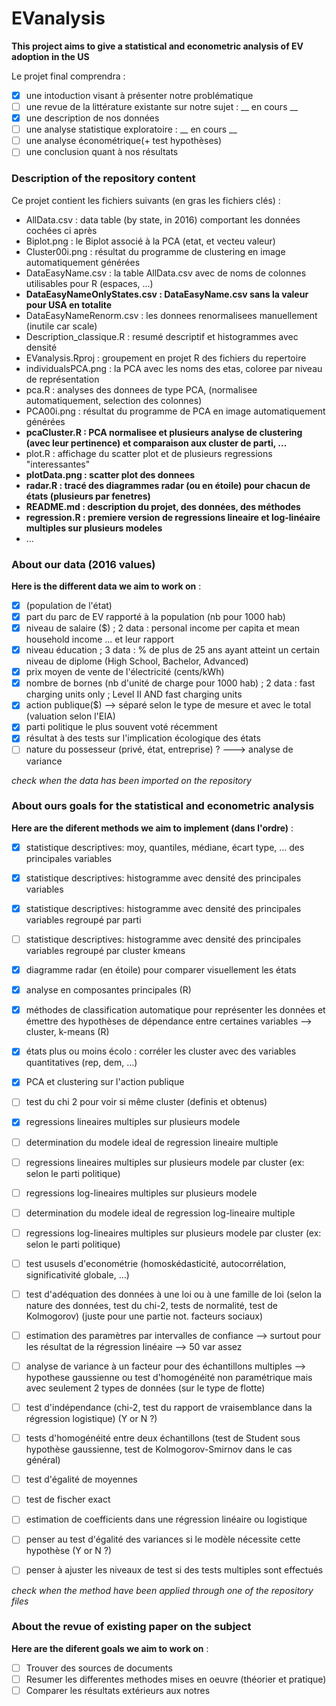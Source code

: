 # EVanalysis

**This project aims to give a statistical and econometric analysis of EV adoption in the US**

Le projet final comprendra :

- [x]  une intoduction visant à présenter notre problématique
- [ ] une revue de la littérature existante sur notre sujet : __ en cours __
- [x] une description de nos données
- [ ] une analyse statistique exploratoire  : __ en cours __
- [ ] une analyse économétrique(+ test hypothèses)
- [ ] une conclusion quant à nos résultats

### Description of the repository content

Ce projet contient les fichiers suivants (en gras les fichiers clés) :

* AllData.csv : data table (by state, in 2016) comportant les données cochées ci après 
* Biplot.png : le Biplot associé à la PCA (etat, et vecteu valeur)
* Cluster00i.png : résultat du programme de clustering en image automatiquement générées
* DataEasyName.csv : la table AllData.csv avec de noms de colonnes utilisables pour R (espaces, ...)
* __DataEasyNameOnlyStates.csv : DataEasyName.csv sans la valeur pour USA en totalite__
* DataEasyNameRenorm.csv : les donnees renormalisees manuellement (inutile car scale)
* Description_classique.R : resumé descriptif et histogrammes avec densité
* EVanalysis.Rproj : groupement en projet R des fichiers du repertoire
* individualsPCA.png : la PCA avec les noms des etas, coloree par niveau de représentation
* pca.R : analyses des donnees de type PCA, (normalisee automatiquement, selection des colonnes)
* PCA00i.png : résultat du programme de PCA en image automatiquement générées
* __pcaCluster.R : PCA normalisee et plusieurs analyse de clustering (avec leur pertinence) et comparaison aux cluster de parti, ...__
* plot.R : affichage du scatter plot et de plusieurs regressions "interessantes"
* __plotData.png : scatter plot des donnees__
* __radar.R : tracé des diagrammes radar (ou en étoile) pour chacun de états (plusieurs par fenetres)__
* __README.md : description du projet, des données, des méthodes__
* __regression.R : premiere version de regressions lineaire et log-linéaire multiples sur plusieurs modeles__
* ...

### About our data (2016 values)

__Here is the different data we aim to work on__ : 

- [x] (population de l'état)
- [x] part du parc de EV rapporté à la population (nb pour 1000 hab)
- [x] niveau de salaire ($) ; 2 data : personal income per capita et mean household income ... et leur rapport
- [x] niveau éducation ; 3 data : % de plus de 25 ans ayant atteint un certain niveau de diplome (High School, Bachelor, Advanced)
- [x] prix moyen de vente de l'électricité (cents/kWh)
- [x] nombre de bornes (nb d'unité de charge pour 1000 hab) ; 2 data : fast charging units only ; Level II AND fast charging units
- [x] action publique($) —> séparé selon le type de mesure et avec le total (valuation selon l'EIA)
- [x] parti politique le plus souvent voté récemment
- [x] résultat à des tests sur l'implication écologique des états
- [ ] nature du possesseur (privé, état, entreprise) ? ---> analyse de variance

_check when the data has been imported on the repository_


### About ours goals for the statistical and econometric analysis 

__Here are the diferent methods we aim to implement (dans l'ordre)__ : 

- [x] statistique descriptives: moy, quantiles, médiane, écart type, ... des principales variables
- [x] statistique descriptives: histogramme avec densité des principales variables 
- [x] statistique descriptives: histogramme avec densité des principales variables regroupé par parti
- [ ] statistique descriptives: histogramme avec densité des principales variables regroupé par cluster kmeans
- [x] diagramme radar (en étoile) pour comparer visuellement les états


- [x] analyse en composantes principales (R)
- [x] méthodes de classification automatique pour représenter les données et émettre des hypothèses de dépendance entre certaines variables --> cluster, k-means (R) 
- [x] états plus ou moins écolo : corréler les cluster avec des variables quantitatives (rep, dem, ...)
- [x] PCA et clustering sur l'action publique
- [ ] test du chi 2 pour voir si même cluster (definis et obtenus)

- [x] regressions lineaires multiples sur plusieurs modele
- [ ] determination du modele ideal de regression lineaire multiple 
- [ ] regressions lineaires multiples sur plusieurs modele par cluster (ex: selon le parti politique)
- [ ] regressions log-lineaires multiples sur plusieurs modele
- [ ] determination du modele ideal de regression log-lineaire multiple 
- [ ] regressions log-lineaires multiples sur plusieurs modele par cluster (ex: selon le parti politique)

- [ ] test ususels d'econométrie (homoskédasticité, autocorrélation, significativité globale, ...)

- [ ] test d'adéquation des données à une loi ou à une famille de loi (selon la nature des données, test du chi-2, tests de normalité, test de Kolmogorov) (juste pour une partie not. facteurs sociaux)
- [ ] estimation des paramètres par intervalles de confiance --> surtout pour les résultat de la régression linéaire --> 50 var assez
- [ ] analyse de variance à un facteur pour des échantillons multiples --> hypothese gaussienne ou test d'homogénéité non paramétrique mais avec seulement 2 types de données (sur le type de flotte)
- [ ] test d'indépendance (chi-2, test du rapport de vraisemblance dans la régression logistique) (Y or N ?)
- [ ] tests d'homogénéité entre deux échantillons (test de Student sous hypothèse gaussienne, test de Kolmogorov-Smirnov dans le cas général)
- [ ] test d'égalité de moyennes
- [ ] test de fischer exact
- [ ] estimation de coefficients dans une régression linéaire ou logistique
- [ ] penser au test d'égalité des variances si le modèle nécessite cette hypothèse (Y or N ?)
- [ ] penser à ajuster les niveaux de test si des tests multiples sont effectués

_check when the method have been applied through one of the repository files_


### About the revue of existing paper on the subject 

__Here are the diferent goals we aim to work on__ : 
- [ ] Trouver des sources de documents
- [ ] Resumer les differentes methodes mises en oeuvre (théorier et pratique)
- [ ] Comparer les résultats extérieurs aux notres
